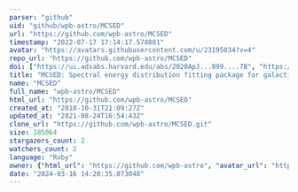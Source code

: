 ```yaml
---
parser: "github"
uid: "github/wpb-astro/MCSED"
url: "https://github.com/wpb-astro/MCSED"
timestamp: "2022-07-17 17:14:17.578081"
avatar: "https://avatars.githubusercontent.com/u/23195034?v=4"
repo_url: "https://github.com/wpb-astro/MCSED"
doi: ["https://ui.adsabs.harvard.edu/abs/2020ApJ...899....7B", "https://ui.adsabs.harvard.edu/abs/2020ascl.soft06022B/abstract"]
title: "MCSED: Spectral energy distribution fitting package for galactic systems"
name: "MCSED"
full_name: "wpb-astro/MCSED"
html_url: "https://github.com/wpb-astro/MCSED"
created_at: "2018-10-31T21:09:27Z"
updated_at: "2021-08-24T16:54:43Z"
clone_url: "https://github.com/wpb-astro/MCSED.git"
size: 185064
stargazers_count: 2
watchers_count: 2
language: "Ruby"
owner: {"html_url": "https://github.com/wpb-astro", "avatar_url": "https://avatars.githubusercontent.com/u/23195034?v=4", "login": "wpb-astro", "type": "User"}
date: "2024-03-16 14:20:35.073048"
---
```

